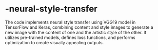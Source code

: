 # -neural-style-transfer
The code implements neural style transfer using VGG19 model in TensorFlow and Keras, combining content and style images to generate a new image with the content of one and the artistic style of the other. It utilizes pre-trained models, defines loss functions, and performs optimization to create visually appealing outputs.
